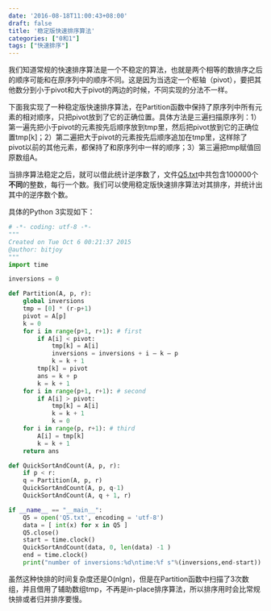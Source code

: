 ```yaml
---
date: '2016-08-18T11:00:43+08:00'
draft: false
title: '稳定版快速排序算法'
categories: ["0和1"]
tags: ["快速排序"]
---
```

我们知道常规的快速排序算法是一个不稳定的算法，也就是两个相等的数排序之后的顺序可能和在原序列中的顺序不同。这是因为当选定一个枢轴（pivot），要把其他数分到小于pivot和大于pivot的两边的时候，不同实现的分法不一样。

下面我实现了一种稳定版快速排序算法，在Partition函数中保持了原序列中所有元素的相对顺序，只把pivot放到了它的正确位置。具体方法是三遍扫描原序列：1）第一遍先把小于pivot的元素按先后顺序放到tmp里，然后把pivot放到它的正确位置tmp[k]；2）第二遍把大于pivot的元素按先后顺序追加在tmp里，这样除了pivot以前的其他元素，都保持了和原序列中一样的顺序；3）第三遍把tmp赋值回原数组A。

当排序算法稳定之后，就可以借此统计逆序数了，文件[Q5.txt](Q5.zip)中共包含100000个**不同**的整数，每行一个数。我们可以使用稳定版快速排序算法对其排序，并统计出其中的逆序数个数。

具体的Python 3实现如下：

```python
# -*- coding: utf-8 -*-
"""
Created on Tue Oct 6 00:21:37 2015
@author: bitjoy
"""
import time

inversions = 0

def Partition(A, p, r):
    global inversions
    tmp = [0] * (r-p+1)
    pivot = A[p]
    k = 0
    for i in range(p+1, r+1): # first
        if A[i] < pivot:
            tmp[k] = A[i]
            inversions = inversions + i – k – p
            k = k + 1
        tmp[k] = pivot
        ans = k + p
        k = k + 1
    for i in range(p+1, r+1): # second
        if A[i] > pivot:
            tmp[k] = A[i]
            k = k + 1
            k = 0
    for i in range(p, r+1): # third
        A[i] = tmp[k]
        k = k + 1
    return ans

def QuickSortAndCount(A, p, r):
    if p < r:
    q = Partition(A, p, r)
    QuickSortAndCount(A, p, q-1)
    QuickSortAndCount(A, q + 1, r)

if __name__ == "__main__":
    Q5 = open('Q5.txt', encoding = 'utf-8')
    data = [ int(x) for x in Q5 ]
    Q5.close()
    start = time.clock()
    QuickSortAndCount(data, 0, len(data) -1 )
    end = time.clock()
    print("number of inversions:%d\ntime:%f s"%(inversions,end-start))
```

虽然这种快排的时间复杂度还是O(nlgn)，但是在Partition函数中扫描了3次数组，并且借用了辅助数组tmp，不再是in-place排序算法，所以排序用时会比常规快排或者归并排序要慢。